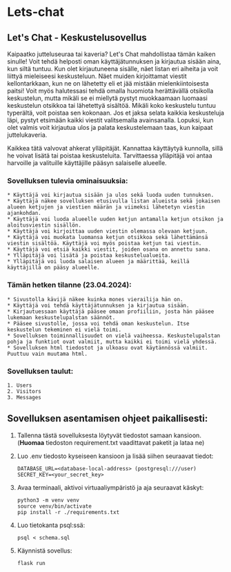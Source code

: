 # Lets-chat

## Let's Chat - Keskustelusovellus

Kaipaatko jutteluseuraa tai kaveria? Let's Chat mahdollistaa tämän kaiken sinulle!
Voit tehdä helposti oman käyttäjätunnuksen ja kirjautua sisään aina, kun siltä tuntuu.
Kun olet kirjautuneena sisälle, näet listan eri aiheita ja voit liittyä mieleiseesi keskusteluun.
Näet muiden kirjoittamat viestit kellontarkkaan, kun ne on lähetetty eli et jää mistään mielenkiintoisesta paitsi!
Voit myös halutessasi tehdä omalla huomiota herättävällä otsikolla keskustelun, mutta mikäli se ei miellytä
pystyt muokkaamaan luomaasi keskustelun otsikkoa tai lähetettyä sisältöä. Mikäli koko keskustelu tuntuu
typerältä, voit poistaa sen kokonaan. Jos et jaksa selata kaikkia keskusteluja läpi, pystyt
etsimään kaikki viestit valitsemalla avainsanalla. Lopuksi, kun olet valmis voit kirjautua ulos ja palata keskustelemaan
taas, kun kaipaat juttelukaveria.

Kaikkea tätä valvovat ahkerat ylläpitäjät. Kannattaa käyttäytyä kunnolla, sillä he voivat lisätä tai poistaa
keskusteluita. Tarvittaessa ylläpitäjä voi antaa harvoille ja valituille käyttäjille pääsyn salaiselle alueelle.


### Sovelluksen tulevia ominaisuuksia:

    * Käyttäjä voi kirjautua sisään ja ulos sekä luoda uuden tunnuksen.
    * Käyttäjä näkee sovelluksen etusivulla listan alueista sekä jokaisen alueen ketjujen ja viestien määrän ja viimeksi lähetetyn viestin ajankohdan.
    * Käyttäjä voi luoda alueelle uuden ketjun antamalla ketjun otsikon ja aloitusviestin sisällön.
    * Käyttäjä voi kirjoittaa uuden viestin olemassa olevaan ketjuun.
    * Käyttäjä voi muokata luomansa ketjun otsikkoa sekä lähettämänsä viestin sisältöä. Käyttäjä voi myös poistaa ketjun tai viestin.
    * Käyttäjä voi etsiä kaikki viestit, joiden osana on annettu sana.
    * Ylläpitäjä voi lisätä ja poistaa keskustelualueita.
    * Ylläpitäjä voi luoda salaisen alueen ja määrittää, keillä käyttäjillä on pääsy alueelle.


### Tämän hetken tilanne (23.04.2024):
    * Sivustolla kävijä näkee kuinka mones vierailija hän on.
    * Käyttäjä voi tehdä käyttäjätunnuksen ja kirjautua sisään.
    * Kirjautuessaan käyttäjä pääsee omaan profiiliin, josta hän pääsee lukemaan keskustelupalstan säännöt.
    * Pääsee sivustolle, jossa voi tehdä oman keskustelun. Itse keskustelun tekeminen ei vielä toimi.
    * Sovelluksen toiminnallisuudet on vielä vaiheessa. Keskustelupalstan pohja ja funktiot ovat valmiit, mutta kaikki ei toimi vielä yhdessä.
    * Sovelluksen html tiedostot ja ulkoasu ovat käytännössä valmiit. Puuttuu vain muutama html.
 

### Sovelluksen taulut:
    1. Users
    2. Visitors
    3. Messages


## Sovelluksen asentamisen ohjeet paikallisesti:

1. Tallenna tästä sovelluksesta löytyvät tiedostot samaan kansioon. (**Huomaa** tiedoston requirement.txt vaadittavat paketit ja lataa ne)

2. Luo .env tiedosto kyseiseen kansioon ja lisää siihen seuraavat tiedot:
   ```
   DATABASE_URL=<database-local-address> (postgresql:///user)
   SECRET_KEY=<your_secret_key>
   ```

3. Avaa terminaali, aktivoi virtuaaliympäristö ja aja seuraavat käskyt:
   ```
   python3 -m venv venv
   source venv/bin/activate
   pip install -r ./requirements.txt
   ```

4. Luo tietokanta psql:ssä:
   ```
   psql < schema.sql
   ```

6. Käynnistä sovellus:
   ```
   flask run
   ```